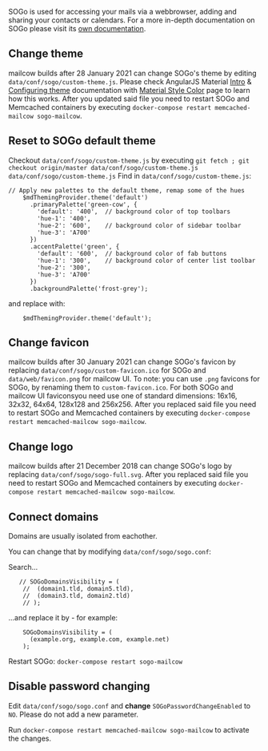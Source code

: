 
SOGo is used for accessing your mails via a webbrowser, adding and sharing your contacts or calendars. For a more in-depth documentation on SOGo please visit its [own documentation](http://wiki.sogo.nu/).

## Change theme
mailcow builds after 28 January 2021 can change SOGo's theme by editing `data/conf/sogo/custom-theme.js`.
Please check AngularJS Material [Intro](https://material.angularjs.org/latest/Theming/01_introduction) & [Configuring theme](https://material.angularjs.org/latest/Theming/03_configuring_a_theme) documentation with [Material Style Color](https://material.io/archive/guidelines/style/color.html#color-color-palette) page to learn how this works.
After you updated said file you need to restart SOGo and Memcached containers by executing `docker-compose restart memcached-mailcow sogo-mailcow`.

## Reset to SOGo default theme
Checkout `data/conf/sogo/custom-theme.js` by executing `git fetch ; git checkout origin/master data/conf/sogo/custom-theme.js data/conf/sogo/custom-theme.js`
Find in `data/conf/sogo/custom-theme.js`:
```
// Apply new palettes to the default theme, remap some of the hues
    $mdThemingProvider.theme('default')
      .primaryPalette('green-cow', {
        'default': '400',  // background color of top toolbars
        'hue-1': '400',
        'hue-2': '600',    // background color of sidebar toolbar
        'hue-3': 'A700'
      })
      .accentPalette('green', {
        'default': '600',  // background color of fab buttons
        'hue-1': '300',    // background color of center list toolbar
        'hue-2': '300',
        'hue-3': 'A700'
      })
      .backgroundPalette('frost-grey');
```
and replace with:
```
    $mdThemingProvider.theme('default');
```

## Change favicon
mailcow builds after 30 January 2021 can change SOGo's favicon by replacing `data/conf/sogo/custom-favicon.ico` for SOGo and `data/web/favicon.png` for mailcow UI.
To note: you can use `.png` favicons for SOGo, by renaming them to `custom-favicon.ico`.
For both SOGo and mailcow UI faviconsyou need use one of standard dimensions: 16x16, 32x32, 64x64, 128x128 and 256x256.
After you replaced said file you need to restart SOGo and Memcached containers by executing `docker-compose restart memcached-mailcow sogo-mailcow`.

## Change logo
mailcow builds after 21 December 2018 can change SOGo's logo by replacing `data/conf/sogo/sogo-full.svg`.
After you replaced said file you need to restart SOGo and Memcached containers by executing `docker-compose restart memcached-mailcow sogo-mailcow`.

## Connect domains
Domains are usually isolated from eachother.

You can change that by modifying `data/conf/sogo/sogo.conf`:

Search...
```
   // SOGoDomainsVisibility = (
    //  (domain1.tld, domain5.tld),
    //  (domain3.tld, domain2.tld)
    // );
```
...and replace it by - for example:

```
    SOGoDomainsVisibility = (
      (example.org, example.com, example.net)
    );
```

Restart SOGo: `docker-compose restart sogo-mailcow`

## Disable password changing

Edit `data/conf/sogo/sogo.conf` and **change** `SOGoPasswordChangeEnabled` to `NO`. Please do not add a new parameter.

Run `docker-compose restart memcached-mailcow sogo-mailcow` to activate the changes.

